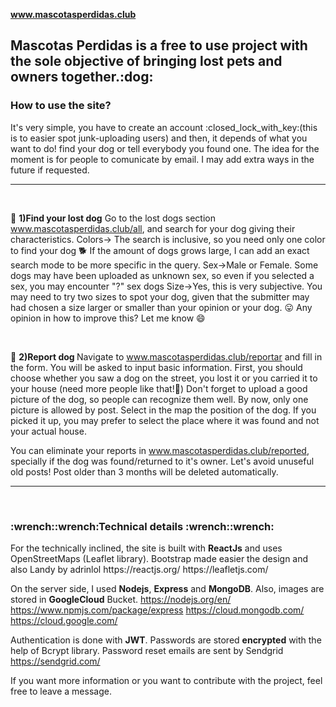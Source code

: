 <strong>www.mascotasperdidas.club</strong>

<h2>Mascotas Perdidas is a free to use project with the sole objective of bringing lost pets and owners together.:dog: </h2>

<h3>How to use the site?</h3>
It's very simple, you have to create an account :closed_lock_with_key:(this is to easier spot junk-uploading users) and then, it depends of what you want to do!
find your dog or tell everybody you found one. The idea for the moment is for people to comunicate by email. I may add extra ways in the future if requested.

<hr>
<br>

:paw_prints: <strong>1)Find your lost dog</strong>
Go to the lost dogs section www.mascotasperdidas.club/all, and search for your dog giving their characteristics.
Colors-> The search is inclusive, so you need only one color to find your dog :dog2: If the amount of dogs grows large, I can add an exact search mode to be more specific in the query.
Sex->Male or Female. Some dogs may have been uploaded as unknown sex, so even if you selected a sex, you may encounter "?" sex dogs
Size->Yes, this is very subjective. You may need to try two sizes to spot your dog, given that the submitter may had chosen a size larger or smaller than your opinion or your dog. :stuck_out_tongue:
Any opinion in how to improve this? Let me know 	:smile:

<br>

:paw_prints: <strong>2)Report dog   </strong>
Navigate to www.mascotasperdidas.club/reportar and fill in the form. You will be asked to input basic information. First, you should choose whether you saw a dog on the street, you lost it or you carried it to your house (need more people like that!:clap:)
Don't forget to upload a good picture of the dog, so people can recognize them well. By now, only one picture is allowed by post.
Select in the map the position of the dog. If you picked it up, you may prefer to select the place where it was found and not your actual house.


You can eliminate your reports in www.mascotasperdidas.club/reported, specially if the dog was found/returned to it's owner. Let's avoid unuseful old posts! Post older than 3 months will be deleted automatically.

<hr>
<br>
<h3>:wrench::wrench:Technical details :wrench::wrench:</h3>
For the technically inclined, the site is built with <strong>ReactJs</strong> and uses OpenStreetMaps (Leaflet library). Bootstrap made easier the design and also Landy by adrinlol 
https://reactjs.org/
https://leafletjs.com/

On the server side, I used <strong>Nodejs</strong>, <strong>Express</strong> and <strong>MongoDB</strong>. Also, images are stored in <strong>GoogleCloud</strong> Bucket.
https://nodejs.org/en/
https://www.npmjs.com/package/express
https://cloud.mongodb.com/
https://cloud.google.com/

Authentication is done with <strong>JWT</strong>. 
Passwords are stored <strong>encrypted</strong> with the help of Bcrypt library. 
Password reset emails are sent by Sendgrid https://sendgrid.com/

If you want more information or you want to contribute with the project, feel free to leave a message.
